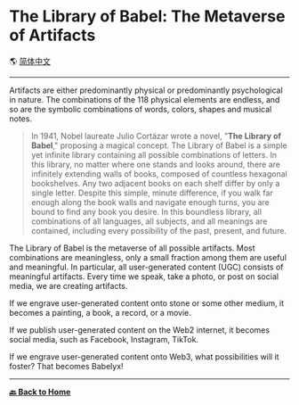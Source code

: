 # The Library of Babel: The Metaverse of Artifacts

🌎 [简体中文](./_zhcn.md)

---

Artifacts are either predominantly physical or predominantly psychological in nature. The combinations of the 118 physical elements are endless, and so are the symbolic combinations of words, colors, shapes and musical notes.

> In 1941, Nobel laureate Julio Cortázar wrote a novel, "**The Library of Babel**," proposing a magical concept. The Library of Babel is a simple yet infinite library containing all possible combinations of letters. In this library, no matter where one stands and looks around, there are infinitely extending walls of books, composed of countless hexagonal bookshelves. Any two adjacent books on each shelf differ by only a single letter. Despite this simple, minute difference, if you walk far enough along the book walls and navigate enough turns, you are bound to find any book you desire. In this boundless library, all combinations of all languages, all subjects, and all meanings are contained, including every possibility of the past, present, and future.

The Library of Babel is the metaverse of all possible artifacts. Most combinations are meaningless, only a small fraction among them are useful and meaningful. In particular, all user-generated content (UGC) consists of meaningful artifacts. Every time we speak, take a photo, or post on social media, we are creating artifacts.

If we engrave user-generated content onto stone or some other medium, it becomes a painting, a book, a record, or a movie.

If we publish user-generated content on the Web2 internet, it becomes social media, such as Facebook, Instagram, TikTok.

If we engrave user-generated content onto Web3, what possibilities will it foster? That becomes Babelyx!

---

[**🔙️ Back to Home**](../../_enus.md)
